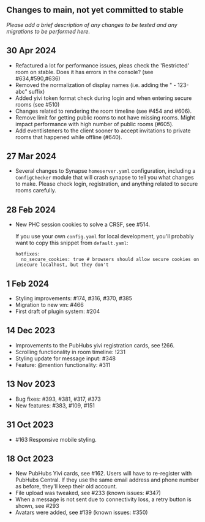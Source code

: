 ## Changes to main, not yet committed to stable

*Please add a brief description of any changes to be tested and any migrations to be performed here.*

## 30 Apr 2024
- Refactured a lot for performance issues, pleas check the 'Restricted' room on stable. Does it has errors in the console? (see #634,#590,#636)
- Removed the normalization of display names (i.e. adding the " - 123-abc" suffix)
- Added yivi token format check during login and when entering secure rooms (see #510)
- Changes related to rendering the room timeline (see #454 and #606).
- Remove limit for getting public rooms to not have missing rooms. Might impact performance with high number of public rooms (#605).
- Add eventlisteners to the client sooner to accept invitations to private rooms that happened while offline (#640).

## 27 Mar 2024
- Several changes to Synapse `homeserver.yaml` configuration, including a `ConfigChecker` module that
  will crash synapse to tell you what changes to make.  Please check login, registration, and anything
  related to secure rooms carefully.

## 28 Feb 2024
- New PHC session cookies to solve a CRSF, see #514.

  If you use your own `config.yaml` for local development, you'll probably want to
  copy this snippet from `default.yaml`:
  ```
  hotfixes:
    no_secure_cookies: true # browsers should allow secure cookies on insecure localhost, but they don't
  ```

## 1 Feb 2024
- Styling improvements: #174, #316, #370, #385
- Migration to new vm: #466
- First draft of plugin system: #204

## 14 Dec 2023
- Improvements to the PubHubs yivi registration cards, see !266.
- Scrolling functionality in room timeline: !231
- Styling update for message input: #348
- Feature: @mention functionality: #311

## 13 Nov 2023
- Bug fixes: #393, #381, #317, #373
- New features:  #383, #109, #151

## 31 Oct 2023
- #163 Responsive mobile styling.

## 18 Oct 2023
- New PubHubs Yivi cards, see #162.  Users will have to re-register with PubHubs Central. If they use the same email address and phone number as before, they'll keep their old account.
- File upload was tweaked, see #233 (known issues: #347)
- When a message is not sent due to connectivity loss, a retry button is shown, see #293
- Avatars were added, see #139 (known issues: #350)




